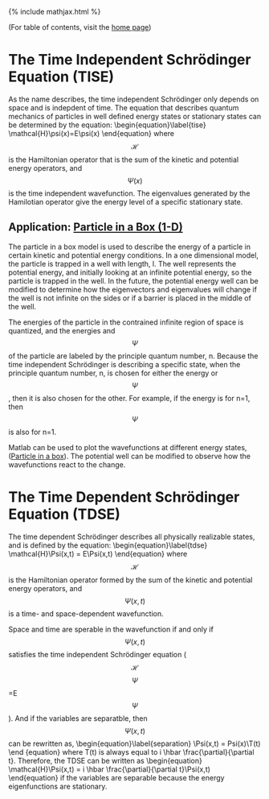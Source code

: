 {% include mathjax.html %}

(For table of contents, visit the [home page](/README.md))

# The Time Independent Schrödinger Equation (TISE)

As the name describes, the time independent Schrödinger only depends on space and is indepdent of time. The equation that describes quantum mechanics of particles in well defined energy states or stationary states can be determined by the equation:
  \begin{equation}\label{tise}
    \mathcal{H}\psi(x)=E\psi(x)
\end{equation}
where $$\mathcal{H}$$ is the Hamiltonian operator that is the sum of the kinetic and potential energy operators, and $$\Psi(x)$$ is the time independent wavefunction. The eigenvalues generated by the Hamilotian operator give the energy level of a specific stationary state.


## Application: [Particle in a Box (1-D)](PIB.md)

The particle in a box model is used to describe the energy of a particle in certain kinetic and potential energy conditions. In a one dimensional model, the particle is trapped in a well with length, l. The well represents the potential energy, and initially looking at an infinite potential energy, so the particle is trapped in the well. In the future, the potential energy well can be modified to determine how the eigenvectors and eigenvalues will change if the well is not infinite on the sides or if a barrier is placed in the middle of the well. 

The energies of the particle in the contrained infinite region of space is quantized, and the energies and $$\Psi$$ of the particle are labeled by the principle quantum number, n. Because the time independent Schrödinger is describing a specific state, when the principle quantum number, n, is chosen for either the energy or $$\Psi$$, then it is also chosen for the other. For example, if the energy is for n=1, then $$\Psi$$ is also for n=1.

Matlab can be used to plot the wavefunctions at different energy states, ([Particle in a box](PIB5.m)). The potential well can be modified to observe how the wavefunctions react to the change. 

# The Time Dependent Schrödinger Equation (TDSE)

The time dependent Schrödinger describes all physically realizable states, and is defined by the equation:
  \begin{equation}\label{tdse}
    \mathcal{H}\Psi(x,t) = E\Psi(x,t)
\end{equation}
where $$\mathcal{H}$$ is the Hamiltonian operator formed by the sum of the kinetic and potential energy operators, and  $$\Psi(x,t)$$ is a time- and space-dependent wavefunction.

Space and time are sperable in the wavefunction if and only if $$\Psi(x,t)$$ satisfies the time independent Schrödinger equation ($$\mathcal{H}$$$$\Psi$$=E$$\Psi$$). And if the variables are separatble, then $$\Psi(x,t)$$ can be rewritten as,
  \begin{equation}\label{separation}
    \Psi(x,t) = Psi(x)\T(t)
\end {equation}
where T(t) is always equal to i \hbar \frac{\partial}{\partial t}.
Therefore, the TDSE can be written as 
  \begin{equation}
    \mathcal{H}\Psi(x,t) = i \hbar \frac{\partial}{\partial t}\Psi(x,t)
 \end{equation}
if the variables are separable because the energy eigenfunctions are stationary.

